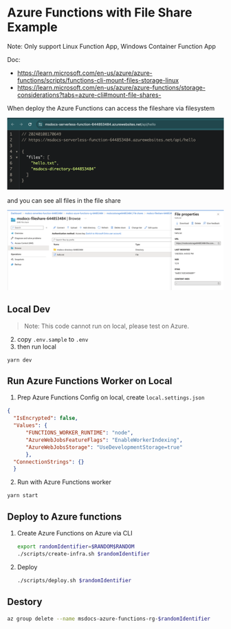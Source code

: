 # Azure Functions with File Share Example

Note: Only support Linux Function App, Windows Container Function App

Doc: 
- https://learn.microsoft.com/en-us/azure/azure-functions/scripts/functions-cli-mount-files-storage-linux
- https://learn.microsoft.com/en-us/azure/azure-functions/storage-considerations?tabs=azure-cli#mount-file-shares-


When deploy the Azure Functions can access the fileshare via filesystem 

![](images/deploy-example.png)

and you can see all files in the file share

![](images/file-share-data.png)

## Local Dev

> Note: This code cannot run on local, please test on Azure.

2. copy `.env.sample` to `.env`
3. then run local

```
yarn dev
```

## Run Azure Functions Worker on Local

1. Prep Azure Functions Config on local, create `local.settings.json`

  ```json
  {
    "IsEncrypted": false,
    "Values": {
        "FUNCTIONS_WORKER_RUNTIME": "node",
        "AzureWebJobsFeatureFlags": "EnableWorkerIndexing",
        "AzureWebJobsStorage": "UseDevelopmentStorage=true"
        },
    "ConnectionStrings": {}
    }
  ```

2. Run with Azure Functions worker

  ```
  yarn start
  ```

## Deploy to Azure functions

1. Create Azure Functions on Azure via CLI
   ```bash
   export randomIdentifier=$RANDOM$RANDOM
   ./scripts/create-infra.sh $randomIdentifier
   ```

2. Deploy
   ```bash
   ./scripts/deploy.sh $randomIdentifier
   ```


## Destory 

```bash
az group delete --name msdocs-azure-functions-rg-$randomIdentifier
```